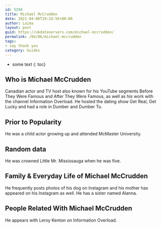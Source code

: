 ```yaml
---
id: 5294
title: Michael McCrudden
date: 2021-04-06T19:24:56+00:00
author: Laima
layout: post
guid: https://ukdataservers.com/michael-mccrudden/
permalink: /04/06/michael-mccrudden
tags:
- say thank you
category: Guides
---
```


* some text
{: toc}


## Who is Michael McCrudden
                  
                  
                  
Canadian actor and TV host also known for his YouTube segments Before They Were Famous and After They Were Famous, as well as his work with the channel Information Overload. He hosted the dating show Get Real, Get Lucky and had a role in Dumber and Dumber To.
                  
              
            
              
            
                
                
                
## Prior to Popularity
                  
                  
                  
He was a child actor growing up and attended McMaster University.
                  
              
            
              
            
                
                
                
## Random data
                  
                  
                  
He was crowned Little Mr. Mississauga when he was five.
                  
              
            
              
            
                
                
                
## Family & Everyday Life of Michael McCrudden
                  
                  
                  
He frequently posts photos of his dog on Instagram and his mother has appeared on his Instagram as well. He has a sister named Alanna.
                  
              
            
              
            
                
                
                
## People Related With Michael McCrudden
                  
                  
                  
He appears with Leroy Kenton on Information Overload.
                  
              
            
              
            
                
              
            
              
              
            
            
              
            
          
          
          